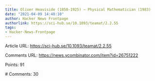 ```yaml
---
title: Oliver Heaviside (1850-1925) – Physical Mathematician (1983)
date: "2021-04-09 14:48:10"
author: Hacker News Frontpage
authorlink: https://sci-hub.se/10.1093/teamat/2.2.55
tags:
- Hacker-News-Frontpage
---
```


<p>Article URL: <a href="https://sci-hub.se/10.1093/teamat/2.2.55">https://sci-hub.se/10.1093/teamat/2.2.55</a></p>
<p>Comments URL: <a href="https://news.ycombinator.com/item?id=26751222">https://news.ycombinator.com/item?id=26751222</a></p>
<p>Points: 91</p>
<p># Comments: 30</p>
